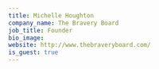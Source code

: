 ```yaml
---
title: Michelle Houghton
company_name: The Bravery Board
job_title: Founder
bio_image:
website: http://www.thebraveryboard.com/
is_guest: true
---
```


